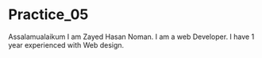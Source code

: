 # Practice_05
Assalamualaikum I am Zayed Hasan Noman. I am a web Developer. I have 1 year experienced with Web design.
